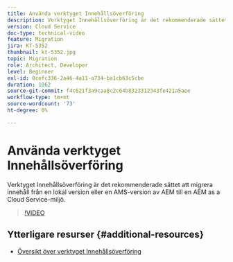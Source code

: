 ```yaml
---
title: Använda verktyget Innehållsöverföring
description: Verktyget Innehållsöverföring är det rekommenderade sättet att migrera innehåll från en lokal version eller en AMS-version av AEM till en AEM as a Cloud Service-miljö.
version: Cloud Service
doc-type: technical-video
feature: Migration
jira: KT-5352
thumbnail: kt-5352.jpg
topic: Migration
role: Architect, Developer
level: Beginner
exl-id: 0cefc336-2a46-4a11-a734-ba1cb63c5cbe
duration: 1062
source-git-commit: f4c621f3a9caa8c2c64b8323312343fe421a5aee
workflow-type: tm+mt
source-wordcount: '73'
ht-degree: 0%

---
```


# Använda verktyget Innehållsöverföring

Verktyget Innehållsöverföring är det rekommenderade sättet att migrera innehåll från en lokal version eller en AMS-version av AEM till en AEM as a Cloud Service-miljö.

>[!VIDEO](https://video.tv.adobe.com/v/35460?quality=12&learn=on)

## Ytterligare resurser {#additional-resources}

* [Översikt över verktyget Innehållsöverföring](https://experienceleague.adobe.com/docs/experience-manager-cloud-service/moving/cloud-migration/content-transfer-tool/overview-content-transfer-tool.html)
